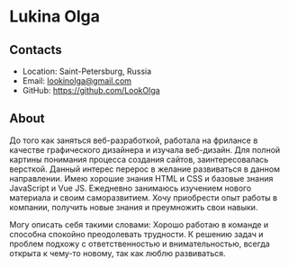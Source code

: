 # Lukina Olga


## Contacts
* Location: Saint-Petersburg, Russia
* Email: lookinolga@gmail.com
* GitHub: https://github.com/LookOlga

## About

До того как заняться веб-разработкой, работала на фрилансе в качестве графического дизайнера и изучала веб-дизайн. Для полной картины понимания процесса создания сайтов, заинтересовалась версткой. Данный интерес перерос в желание развиваться в данном направлении.
Имею хорошие знания HTML и CSS и базовые знания JavaScript и Vue JS. Ежедневно занимаюсь изучением нового материала и своим саморазвитием. Хочу приобрести опыт работы в компании, получить новые знания и преумножить свои навыки.

Могу описать себя такими словами:
Хорошо работаю в команде и способна спокойно преодолевать трудности. К решению задач и проблем подхожу с ответственностью и внимательностью, всегда открыта к чему-то новому, так как люблю развиваться.

